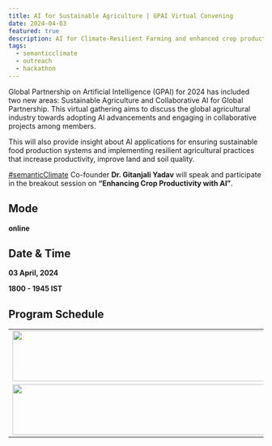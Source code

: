 ```yaml
---
title: AI for Sustainable Agriculture | GPAI Virtual Convening 
date: 2024-04-03
featured: true
description: AI for Climate-Resilient Farming and enhanced crop productivity
tags:
  - semanticclimate
  - outreach
  - hackathon
---
```



Global Partnership on Artificial Intelligence (GPAI) for 2024 has included two new areas: Sustainable Agriculture and Collaborative AI for Global Partnership. This virtual gathering aims to discuss the global agricultural industry towards adopting AI advancements and engaging in collaborative projects among members.

This will also provide insight about AI applications for ensuring sustainable food production systems and implementing resilient agricultural practices that increase productivity, improve land and soil quality. 

[#semanticClimate](https://semanticclimate.github.io/p/en/) Co-founder **Dr. Gitanjali Yadav** will speak and participate in the breakout session on **“Enhancing Crop Productivity with AI”**.


## Mode

**online**


## Date & Time

**03 April, 2024** 

**1800 - 1945 IST**


## Program Schedule

<table>
  <tr>
    <td>
      <img src='{{ "/static/img/gpai_1.jpg" | url }}' width="500" height="100">
    </td>
  </tr>
   <tr>
    <td>
      <img src='{{ "/static/img/gpai_2.jpg" | url }}' width="500" height="100">
    </td>
  </tr>
</table>




